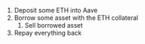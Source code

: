 1. Deposit some ETH into Aave
2. Borrow some asset with the ETH collateral 
    1. Sell borrowed asset 
3. Repay everything back 

